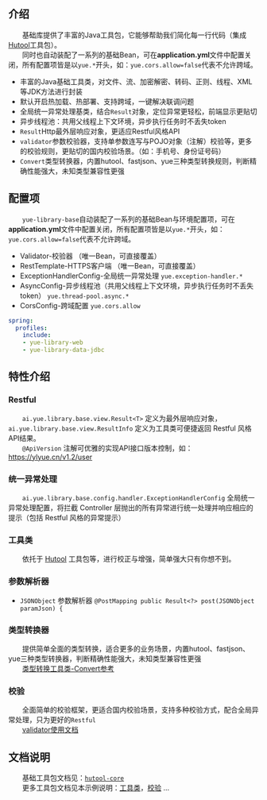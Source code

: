 ## 介绍
　　基础库提供了丰富的Java工具包，它能够帮助我们简化每一行代码（集成[Hutool](https://hutool.cn)工具包）。<br>
　　同时也自动装配了一系列的基础Bean，可在<b>application.yml</b>文件中配置关闭，所有配置项皆是以`yue.*`开头，如：`yue.cors.allow=false`代表不允许跨域。
- 丰富的Java基础工具类，对文件、流、加密解密、转码、正则、线程、XML等JDK方法进行封装
- 默认开启热加载、热部署、支持跨域，一键解决联调问题
- 全局统一异常处理基类，结合`Result`对象，定位异常更轻松，前端显示更贴切
- 异步线程池：共用父线程上下文环境，异步执行任务时不丢失token
- `Result`Http最外层响应对象，更适应Restful风格API
- `validator`参数校验器，支持单参数连写与POJO对象（注解）校验等，更多的校验规则，更贴切的国内校验场景。（如：手机号、身份证号码）
- `Convert`类型转换器，内置hutool、fastjson、yue三种类型转换规则，判断精确性能强大，未知类型兼容性更强

## 配置项
　　`yue-library-base`自动装配了一系列的基础Bean与环境配置项，可在<b>application.yml</b>文件中配置关闭，所有配置项皆是以`yue.*`开头，如：`yue.cors.allow=false`代表不允许跨域。
- Validator-校验器 （唯一Bean，可直接覆盖）
- RestTemplate-HTTPS客户端 （唯一Bean，可直接覆盖）
- ExceptionHandlerConfig-全局统一异常处理 `yue.exception-handler.*`
- AsyncConfig-异步线程池（共用父线程上下文环境，异步执行任务时不丢失token） `yue.thread-pool.async.*`
- CorsConfig-跨域配置 `yue.cors.allow`

```yml
spring:
  profiles:
    include:
    - yue-library-web
    - yue-library-data-jdbc
```

## 特性介绍
### Restful
　　`ai.yue.library.base.view.Result<T>` 定义为最外层响应对象，`ai.yue.library.base.view.ResultInfo` 定义为工具类可便捷返回 Restful 风格API结果。<br>
　　`@ApiVersion` 注解可优雅的实现API接口版本控制，如：https://ylyue.cn/v1.2/user

### 统一异常处理
　　`ai.yue.library.base.config.handler.ExceptionHandlerConfig` 全局统一异常处理配置，将拦截 Controller 层抛出的所有异常进行统一处理并响应相应的提示（包括 Restful 风格的异常提示）

### 工具类
　　依托于 [Hutool](https://hutool.cn) 工具包等，进行校正与增强，简单强大只有你想不到。

### 参数解析器
- `JSONObject` 参数解析器 `@PostMapping public Result<?> post(JSONObject paramJson) {`

### 类型转换器
　　提供简单全面的类型转换，适合更多的业务场景，内置hutool、fastjson、yue三种类型转换器，判断精确性能强大，未知类型兼容性更强<br>
　　[类型转换工具类-Convert参考](https://hutool.cn/docs/#/core/类型转换/类型转换工具类-Convert)

### 校验
　　全面简单的校验框架，更适合国内校验场景，支持多种校验方式，配合全局异常处理，只为更好的`Restful`<br>
　　[validator使用文档](base/校验.md)

## 文档说明
　　基础工具包文档见：[`hutool-core`](https://hutool.cn/docs)<br>
　　更多工具包文档见本示例说明：[工具类](base/工具类.md)，[校验](base/校验.md) ...